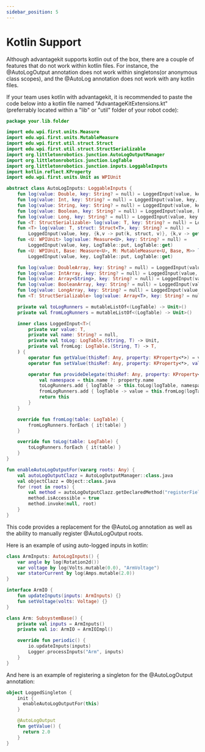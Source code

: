 ```yaml
---
sidebar_position: 5
---
```


# Kotlin Support

Although advantagekit supports kotlin out of the box, there are a couple of features that do not work within kotlin files.
For instance, the @AutoLogOutput annotation does not work within singletons(or anonymous class scopes), and the @AutoLog annotation does not work with any kotlin files.

If your team uses kotlin with advantagekit, it is recommended to paste the code below into a kotlin file named "AdvantageKitExtensions.kt"
(preferrably located within a "lib" or "util" folder of your robot code):

```kt
package your.lib.folder

import edu.wpi.first.units.Measure
import edu.wpi.first.units.MutableMeasure
import edu.wpi.first.util.struct.Struct
import edu.wpi.first.util.struct.StructSerializable
import org.littletonrobotics.junction.AutoLogOutputManager
import org.littletonrobotics.junction.LogTable
import org.littletonrobotics.junction.inputs.LoggableInputs
import kotlin.reflect.KProperty
import edu.wpi.first.units.Unit as WPIUnit

abstract class AutoLogInputs: LoggableInputs {
    fun log(value: Double, key: String? = null) = LoggedInput(value, key, LogTable::put, LogTable::get)
    fun log(value: Int, key: String? = null) = LoggedInput(value, key, LogTable::put, LogTable::get)
    fun log(value: String, key: String? = null) = LoggedInput(value, key, LogTable::put, LogTable::get)
    fun log(value: Boolean, key: String? = null) = LoggedInput(value, key, LogTable::put, LogTable::get)
    fun log(value: Long, key: String? = null) = LoggedInput(value, key, LogTable::put, LogTable::get)
    fun <T: StructSerializable> log(value: T, key: String? = null) = LoggedInput(value, key, LogTable::put, LogTable::get)
    fun <T> log(value: T, struct: Struct<T>, key: String? = null) =
        LoggedInput(value, key, {k,v -> put(k, struct, v)}, {k,v -> get(k, struct, v)})
    fun <U: WPIUnit> log(value: Measure<U>, key: String? = null) =
        LoggedInput(value, key, LogTable::put, LogTable::get)
    fun <U: WPIUnit, Base: Measure<U>, M: MutableMeasure<U, Base, M>> log(value: M, key: String? = null) =
        LoggedInput(value, key, LogTable::put, LogTable::get)

    fun log(value: DoubleArray, key: String? = null) = LoggedInput(value, key, LogTable::put, LogTable::get)
    fun log(value: IntArray, key: String? = null) = LoggedInput(value, key, LogTable::put, LogTable::get)
    fun log(value: Array<String>, key: String? = null) = LoggedInput(value, key, LogTable::put, LogTable::get)
    fun log(value: BooleanArray, key: String? = null) = LoggedInput(value, key, LogTable::put, LogTable::get)
    fun log(value: LongArray, key: String? = null) = LoggedInput(value, key, LogTable::put, LogTable::get)
    fun <T: StructSerializable> log(value: Array<T>, key: String? = null) = LoggedInput(value, key, LogTable::put, LogTable::get)

    private val toLogRunners = mutableListOf<(LogTable) -> Unit>()
    private val fromLogRunners = mutableListOf<(LogTable) -> Unit>()

    inner class LoggedInput<T>(
        private var value: T,
        private val name: String? = null,
        private val toLog: LogTable.(String, T) -> Unit,
        private val fromLog: LogTable.(String, T) -> T,
    ) {
        operator fun getValue(thisRef: Any, property: KProperty<*>) = value
        operator fun setValue(thisRef: Any, property: KProperty<*>, value: T) { this.value = value }

        operator fun provideDelegate(thisRef: Any, property: KProperty<*>): LoggedInput<T> {
            val namespace = this.name ?: property.name
            toLogRunners.add { logTable -> this.toLog(logTable, namespace, value) }
            fromLogRunners.add { logTable -> value = this.fromLog(logTable, namespace, value) }
            return this
        }
    }

    override fun fromLog(table: LogTable) {
        fromLogRunners.forEach { it(table) }
    }

    override fun toLog(table: LogTable) {
        toLogRunners.forEach { it(table) }
    }
}

fun enableAutoLogOutputFor(vararg roots: Any) {
    val autoLogOutputClazz = AutoLogOutputManager::class.java
    val objectClazz = Object::class.java
    for (root in roots) {
        val method = autoLogOutputClazz.getDeclaredMethod("registerFields", objectClazz)
        method.isAccessible = true
        method.invoke(null, root)
    }
}
```

This code provides a replacement for the @AutoLog annotation as well as the ability to manually register @AutoLogOutput roots.

Here is an example of using auto-logged inputs in kotlin:
```kt
class ArmInputs: AutoLogInputs() {
    var angle by log(Rotation2d())
    var voltage by log(Volts.mutable(0.0), "ArmVoltage")
    var statorCurrent by log(Amps.mutable(2.0))
}

interface ArmIO {
    fun updateInputs(inputs: ArmInputs) {}
    fun setVoltage(volts: Voltage) {}
}

class Arm: SubsystemBase() {
    private val inputs = ArmInputs()
    private val io: ArmIO = ArmIOImpl()

    override fun periodic() {
        io.updateInputs(inputs)
        Logger.processInputs("Arm", inputs)
    }
}
```

And here is an example of registering a singleton for the @AutoLogOutput annotation:
```kt
object LoggedSingleton {
    init {
      enableAutoLogOutputFor(this)
    }

    @AutoLogOutput
    fun getValue() {
      return 2.0
    }
}
```

